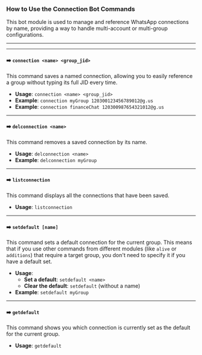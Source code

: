 ### How to Use the Connection Bot Commands

This bot module is used to manage and reference WhatsApp connections by name, providing a way to handle multi-account or multi-group configurations.

***

---

#### ➡️ `connection <name> <group_jid>`

This command saves a named connection, allowing you to easily reference a group without typing its full JID every time.

* **Usage**: `connection <name> <group_jid>`
* **Example**: `connection myGroup 120300123456789012@g.us`
* **Example**: `connection financeChat 120300987654321012@g.us`

---

#### ➡️ `delconnection <name>`

This command removes a saved connection by its name.

* **Usage**: `delconnection <name>`
* **Example**: `delconnection myGroup`

---

#### ➡️ `listconnection`

This command displays all the connections that have been saved.

* **Usage**: `listconnection`

---

#### ➡️ `setdefault [name]`

This command sets a default connection for the current group. This means that if you use other commands from different modules (like `alive` or `additions`) that require a target group, you don't need to specify it if you have a default set.

* **Usage**:
    * **Set a default**: `setdefault <name>`
    * **Clear the default**: `setdefault` (without a name)
* **Example**: `setdefault myGroup`

---

#### ➡️ `getdefault`

This command shows you which connection is currently set as the default for the current group.

* **Usage**: `getdefault`
